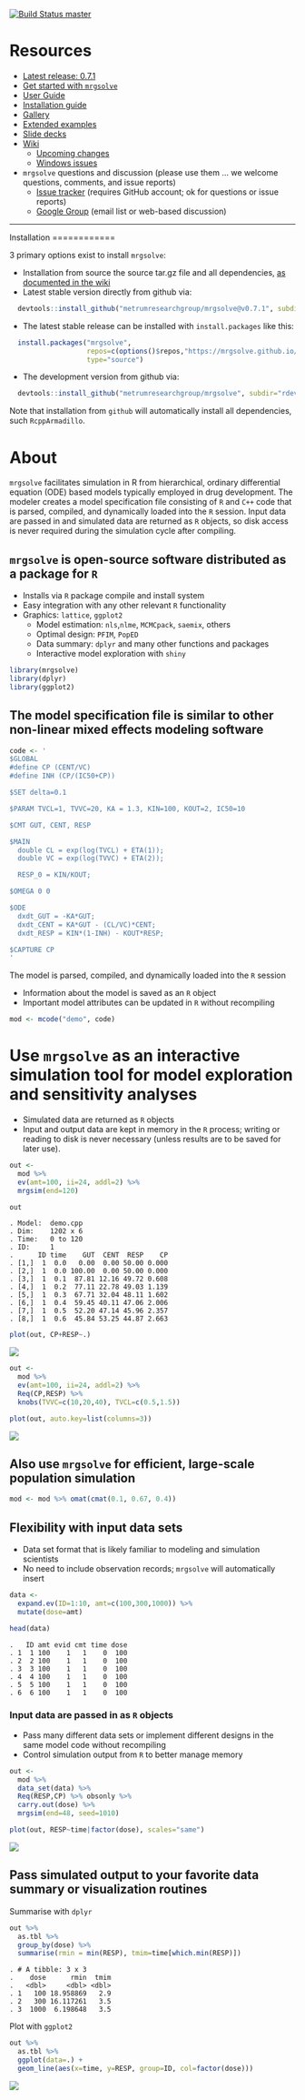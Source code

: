 [![Build Status master](https://travis-ci.org/metrumresearchgroup/mrgsolve.svg?branch=master)](https://travis-ci.org/metrumresearchgroup/mrgsolve.svg?branch=master)

Resources
=========

-   [Latest release: 0.7.1](https://github.com/metrumresearchgroup/mrgsolve/releases)
-   [Get started with `mrgsolve`](https://github.com/metrumresearchgroup/mrgsolve/wiki/howdoi)
-   [User Guide](https://mrgsolve.github.io/user_guide)
-   [Installation guide](https://github.com/metrumresearchgroup/mrgsolve/wiki/mrgsolve-installation)
-   [Gallery](https://github.com/metrumresearchgroup/mrgsolve/wiki/gallery)
-   [Extended examples](https://github.com/mrgsolve/examples)
-   [Slide decks](https://github.com/mrgsolve/slides)
-   [Wiki](https://github.com/metrumresearchgroup/mrgsolve/wiki)
    -   [Upcoming changes](https://github.com/metrumresearchgroup/mrgsolve/blob/master/NEWS.md)
    -   [Windows issues](https://github.com/metrumresearchgroup/mrgsolve/wiki/Windows-issues#issues-with-using-mrgsolve-on-windows-platforms)
-   `mrgsolve` questions and discussion (please use them ... we welcome questions, comments, and issue reports)
    -   [Issue tracker](https://github.com/metrumresearchgroup/mrgsolve/issues) (requires GitHub account; ok for questions or issue reports)
    -   [Google Group](https://groups.google.com/a/metrumrg.com/forum/#!forum/mrgsolve) (email list or web-based discussion)

<hr>
Installation
============

3 primary options exist to install `mrgsolve`:

-   Installation from source the source tar.gz file and all dependencies, [as documented in the wiki](https://github.com/metrumresearchgroup/mrgsolve/wiki/mrgsolve-Installation)
-   Latest stable version directly from github via:

``` r
  devtools::install_github("metrumresearchgroup/mrgsolve@v0.7.1", subdir="rdev")
```

-   The latest stable release can be installed with `install.packages` like this:

``` r
  install.packages("mrgsolve",
                   repos=c(options()$repos,"https://mrgsolve.github.io/pkg"),
                   type="source")
```

-   The development version from github via:

``` r
  devtools::install_github("metrumresearchgroup/mrgsolve", subdir="rdev")
```

Note that installation from `github` will automatically install all dependencies, such `RcppArmadillo`.

About
=====

`mrgsolve` facilitates simulation in R from hierarchical, ordinary differential equation (ODE) based models typically employed in drug development. The modeler creates a model specification file consisting of `R` and `C++` code that is parsed, compiled, and dynamically loaded into the `R` session. Input data are passed in and simulated data are returned as `R` objects, so disk access is never required during the simulation cycle after compiling.

`mrgsolve` is open-source software distributed as a package for `R`
-------------------------------------------------------------------

-   Installs via `R` package compile and install system
-   Easy integration with any other relevant `R` functionality
-   Graphics: `lattice`, `ggplot2`
    -   Model estimation: `nls`,`nlme`, `MCMCpack`, `saemix`, others
    -   Optimal design: `PFIM`, `PopED`
    -   Data summary: `dplyr` and many other functions and packages
    -   Interactive model exploration with `shiny`

``` r
library(mrgsolve)
library(dplyr)
library(ggplot2)
```

The model specification file is similar to other non-linear mixed effects modeling software
-------------------------------------------------------------------------------------------

``` r
code <- '
$GLOBAL
#define CP (CENT/VC)
#define INH (CP/(IC50+CP))

$SET delta=0.1

$PARAM TVCL=1, TVVC=20, KA = 1.3, KIN=100, KOUT=2, IC50=10

$CMT GUT, CENT, RESP

$MAIN
  double CL = exp(log(TVCL) + ETA(1));
  double VC = exp(log(TVVC) + ETA(2));

  RESP_0 = KIN/KOUT;

$OMEGA 0 0

$ODE
  dxdt_GUT = -KA*GUT;
  dxdt_CENT = KA*GUT - (CL/VC)*CENT;
  dxdt_RESP = KIN*(1-INH) - KOUT*RESP;

$CAPTURE CP
'
```

The model is parsed, compiled, and dynamically loaded into the `R` session

-   Information about the model is saved as an `R` object
-   Important model attributes can be updated in `R` without recompiling

``` r
mod <- mcode("demo", code)
```

Use `mrgsolve` as an interactive simulation tool for model exploration and sensitivity analyses
===============================================================================================

-   Simulated data are returned as `R` objects
-   Input and output data are kept in memory in the `R` process; writing or reading to disk is never necessary (unless results are to be saved for later use).

``` r
out <- 
  mod %>%
  ev(amt=100, ii=24, addl=2) %>%
  mrgsim(end=120)

out
```

    . Model:  demo.cpp 
    . Dim:    1202 x 6 
    . Time:   0 to 120 
    . ID:     1 
    .      ID time    GUT  CENT  RESP    CP
    . [1,]  1  0.0   0.00  0.00 50.00 0.000
    . [2,]  1  0.0 100.00  0.00 50.00 0.000
    . [3,]  1  0.1  87.81 12.16 49.72 0.608
    . [4,]  1  0.2  77.11 22.78 49.03 1.139
    . [5,]  1  0.3  67.71 32.04 48.11 1.602
    . [6,]  1  0.4  59.45 40.11 47.06 2.006
    . [7,]  1  0.5  52.20 47.14 45.96 2.357
    . [8,]  1  0.6  45.84 53.25 44.87 2.663

``` r
plot(out, CP+RESP~.)
```

<img src="img/README-unnamed-chunk-9-1.png" style="display: block; margin: auto;" />

``` r
out <- 
  mod %>%
  ev(amt=100, ii=24, addl=2) %>%
  Req(CP,RESP) %>%
  knobs(TVVC=c(10,20,40), TVCL=c(0.5,1.5))
```

``` r
plot(out, auto.key=list(columns=3))
```

<img src="img/README-unnamed-chunk-11-1.png" style="display: block; margin: auto;" />

Also use `mrgsolve` for efficient, large-scale population simulation
--------------------------------------------------------------------

``` r
mod <- mod %>% omat(cmat(0.1, 0.67, 0.4))
```

Flexibility with input data sets
--------------------------------

-   Data set format that is likely familiar to modeling and simulation scientists
-   No need to include observation records; `mrgsolve` will automatically insert

``` r
data <- 
  expand.ev(ID=1:10, amt=c(100,300,1000)) %>%
  mutate(dose=amt)

head(data)
```

    .   ID amt evid cmt time dose
    . 1  1 100    1   1    0  100
    . 2  2 100    1   1    0  100
    . 3  3 100    1   1    0  100
    . 4  4 100    1   1    0  100
    . 5  5 100    1   1    0  100
    . 6  6 100    1   1    0  100

### Input data are passed in as `R` objects

-   Pass many different data sets or implement different designs in the same model code without recompiling
-   Control simulation output from `R` to better manage memory

``` r
out <- 
  mod %>%
  data_set(data) %>%
  Req(RESP,CP) %>% obsonly %>%
  carry.out(dose) %>%
  mrgsim(end=48, seed=1010)
```

``` r
plot(out, RESP~time|factor(dose), scales="same")
```

<img src="img/README-unnamed-chunk-15-1.png" style="display: block; margin: auto;" />

Pass simulated output to your favorite data summary or visualization routines
-----------------------------------------------------------------------------

Summarise with `dplyr`

``` r
out %>%
  as.tbl %>%
  group_by(dose) %>%
  summarise(rmin = min(RESP), tmim=time[which.min(RESP)])
```

    . # A tibble: 3 x 3
    .    dose      rmin  tmim
    .   <dbl>     <dbl> <dbl>
    . 1   100 18.958869   2.9
    . 2   300 16.117261   3.5
    . 3  1000  6.198648   3.5

Plot with `ggplot2`

``` r
out %>%
  as.tbl %>%
  ggplot(data=.) +
  geom_line(aes(x=time, y=RESP, group=ID, col=factor(dose)))
```

<img src="img/README-unnamed-chunk-17-1.png" style="display: block; margin: auto;" />
